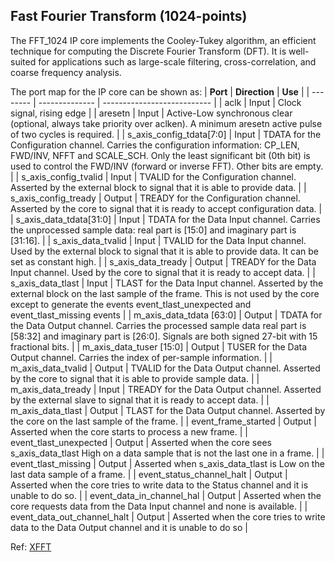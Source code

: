 ## Fast Fourier Transform (1024-points)

The FFT_1024 IP core implements the Cooley-Tukey algorithm, an efficient technique for computing the Discrete Fourier Transform (DFT). It is well-suited for applications such as large-scale filtering, cross-correlation, and coarse frequency analysis. 

The port map for the IP core can be shown as: 
| **Port** | **Direction**  | **Use**                     |
| -------- | -------------- | --------------------------- |
| aclk     | Input          | Clock signal, rising edge   |
| aresetn     | Input          | Active-Low synchronous clear (optional, always take priority over aclken). A minimum aresetn active pulse of two cycles is required.    |
| s_axis_config_tdata[7:0] | Input | TDATA for the Configuration channel. Carries the configuration information: CP_LEN, FWD/INV, NFFT and SCALE_SCH. Only the least significant bit (0th bit) is used to control the FWD/INV (forward or inverse FFT). Other bits are empty.  |
| s_axis_config_tvalid  | Input          | TVALID for the Configuration channel. Asserted by the external block to signal that it is able to provide data.               |
| s_axis_config_tready      |  Output  | TREADY for the Configuration channel. Asserted by the core to signal that it is ready to accept configuration data.   |
| s_axis_data_tdata[31:0] | Input | TDATA for the Data Input channel. Carries the unprocessed sample data: real part is [15:0] and imaginary part is [31:16].  |
| s_axis_data_tvalid  | Input          | TVALID for the Data Input channel. Used by the external block to signal that it is able to provide data. It can be set as constant high.               |
| s_axis_data_tready      |  Output  | TREADY for the Data Input channel. Used by the core to signal that it is ready to accept data.   |
| s_axis_data_tlast | Input | TLAST for the Data Input channel. Asserted by the external block on the last sample of the frame. This is not used by the core except to generate the events event_tlast_unexpected and event_tlast_missing events   |
| m_axis_data_tdata [63:0]        | Output          | TDATA for the Data Output channel. Carries the processed sample data real part is [58:32] and imaginary part is [26:0]. Signals are both signed 27-bit with 15 fractional bits.  |
| m_axis_data_tuser [15:0]        | Output          | TUSER for the Data Output channel. Carries the index of per-sample information.  |
| m_axis_data_tvalid   | Output         | TVALID for the Data Output channel. Asserted by the core to signal that it is able to provide sample data.                |
| m_axis_data_tready   | Input         | TREADY for the Data Output channel. Asserted by the external slave to signal that it is ready to accept data.                |
| m_axis_data_tlast        | Output          | TLAST for the Data Output channel. Asserted by the core on the last sample of the frame.  |
| event_frame_started | Output | Asserted when the core starts to process a new frame. |
| event_tlast_unexpected | Output | Asserted when the core sees s_axis_data_tlast High on a data sample that is not the last one in a frame.  |
| event_tlast_missing | Output | Asserted when s_axis_data_tlast is Low on the last data sample of a frame. |
| event_status_channel_halt | Output | Asserted when the core tries to write data to the Status channel and it is unable to do so. |
| event_data_in_channel_hal | Output | Asserted when the core requests data from the Data Input channel and none is available. |
| event_data_out_channel_halt | Output | Asserted when the core tries to write data to the Data Output channel and it is unable to do so |

Ref: [XFFT](https://docs.amd.com/r/en-US/pg109-xfft/Port-Descriptions)